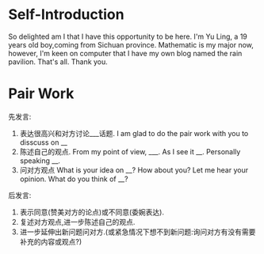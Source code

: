 # Self-Introduction
So delighted am I that I have this opportunity to be here. 
I'm Yu Ling, a 19 years old boy,coming from Sichuan province. 
Mathematic is my major now, however, 
I'm keen on computer that I have my own blog named the rain pavilion. 
That's all. Thank you.

# Pair Work
先发言:
1. 表达很高兴和对方讨论___话题.
I am glad to do the pair work with you to disscuss on __
2. 陈述自己的观点.
From my point of view, ___.
As I see it __.
Personally speaking __.
3. 问对方观点
What is your idea on __?
How about you?
Let me hear your opinion.
What do you think of __?


后发言:
1. 表示同意(赞美对方的论点)或不同意(委婉表达).
2. 复述对方观点,进一步陈述自己的观点.
3. 进一步延伸出新问题问对方.(或紧急情况下想不到新问题:询问对方有没有需要补充的内容或观点?)

